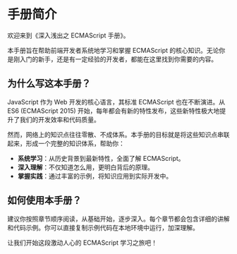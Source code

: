 # 手册简介

欢迎来到《深入浅出之 ECMAScript 手册》。

本手册旨在帮助前端开发者系统地学习和掌握 ECMAScript 的核心知识。无论你是刚入门的新手，还是有一定经验的开发者，都能在这里找到你需要的内容。

## 为什么写这本手册？

JavaScript 作为 Web 开发的核心语言，其标准 ECMAScript 也在不断演进。从 ES6 (ECMAScript 2015) 开始，每年都会有新的特性发布，这些新特性极大地提升了我们的开发效率和代码质量。

然而，网络上的知识点往往零散、不成体系。本手册的目标就是将这些知识点串联起来，形成一个完整的知识体系，帮助你：

- **系统学习**：从历史背景到最新特性，全面了解 ECMAScript。
- **深入理解**：不仅知道怎么用，更明白背后的原理。
- **掌握实践**：通过丰富的示例，将知识应用到实际开发中。

## 如何使用本手册？

建议你按照章节顺序阅读，从基础开始，逐步深入。每个章节都会包含详细的讲解和代码示例。你可以直接复制示例代码在本地环境中运行，加深理解。

让我们开始这段激动人心的 ECMAScript 学习之旅吧！